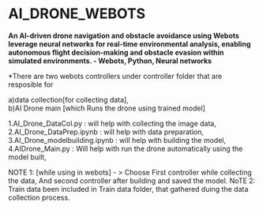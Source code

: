 # AI_DRONE_WEBOTS
   **An AI-driven drone navigation and obstacle avoidance using Webots leverage neural networks for real-time environmental analysis, enabling autonomous flight decision-making and obstacle evasion within simulated environments. - Webots, Python, Neural networks**

   *There are two webots controllers under controller folder that are resposible for

a)data collection[for collecting data],  
b)AI Drone main [which Runs the drone using trained model]


1.AI_Drone_DataCol.py : will help with collecting the image data,
2.AI_Drone_DataPrep.ipynb :  will help with data preparation,
3.AI_Drone_modelbuilding.ipynb : will help with building the model,
4.AIDrone_Main.py : Will help with run the drone automatically using the model built,


NOTE 1: [while using in webots] - > Choose First controller while collecting the data, And second controller after building and saved the model.
NoTE 2: Train data been included in Train data folder, that gathered duing the data collection process.


